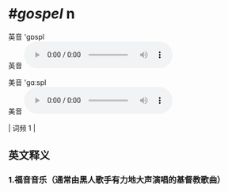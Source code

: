 # ***\#gospel*** n
英音 'ɡɒspl  
英音
<audio src="./media/gospel1.aac" controls="controls"></audio>

美音 'ɡɑːspl  
美音
<audio src="./media/gospel2.aac" controls="controls"></audio>



| 词频 1 |  

英文释义
---
### 1.**福音音乐（通常由黑人歌手有力地大声演唱的基督教歌曲）**  


